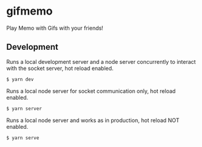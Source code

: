 # gifmemo

Play Memo with Gifs with your friends!


## Development

Runs a local development server and a node server concurrently to interact with the socket server, hot reload enabled.
```bash
$ yarn dev
```

Runs a local node server for socket communication only, hot reload enabled.
```bash
$ yarn server
```

Runs a local node server and works as in production, hot reload NOT enabled.
```bash
$ yarn serve
```
